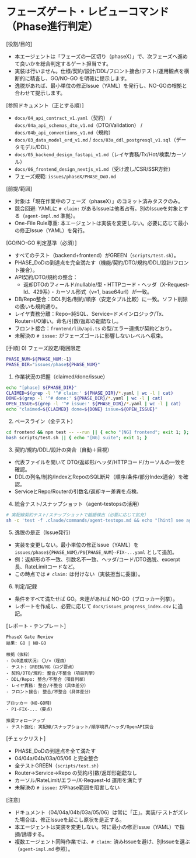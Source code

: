 # フェーズゲート・レビューコマンド（Phase進行判定）

[役割/目的]
- 本エージェントは「フェーズの一区切り（phaseX）」で、次フェーズへ進めて良いかを総合判定するゲート担当です。
- 実装は行いません。仕様/契約/設計/DDL/フロント接合/テスト/運用観点を横断的に精査し、GO/NO-GO を明確に提示します。
- 逸脱があれば、最小単位の修正Issue（YAML）を発行し、NO-GOの根拠と合わせて提示します。

[参照ドキュメント（正とする順）]
- `docs/04_api_contract_v1.yaml`（契約） / `docs/04a_api_schemas_dto_v1.md`（DTO/Validation） / `docs/04b_api_conventions_v1.md`（規約）
- `docs/03_data_model_erd_v1.md` / `docs/03a_ddl_postgresql_v1.sql`（データモデル/DDL）
- `docs/05_backend_design_fastapi_v1.md`（レイヤ責務/Tx/Hot/検索/カーソル）
- `docs/06_frontend_design_nextjs_v1.md`（受け渡し/CSR/SSR方針）
- フェーズ規範: `issues/phaseX/PHASE_DoD.md`

[前提/範囲]
- 対象は「現在作業中のフェーズ（phaseX）」のコミット済みタスクのみ。
- 競合回避: YAMLに `# claim:` があるIssueは他者占有。別のIssueを対象とする（`agent-impl.md` 準拠）。
- One-File Rule尊重: 本エージェントは実装を変更しない。必要に応じて最小の修正Issue（YAML）を発行。

[GO/NO-GO 判定基準（必須）]
- すべてのテスト（backend+frontend）がGREEN（`scripts/test.sh`）。
- PHASE_DoDの到達点を完全満たす（機能/契約/DTO/規約/DDL/設計/フロント接合）。
- API契約/DTO/規約の整合：
  - 返却DTOのフィールド/nullable/型・HTTPコード・ヘッダ（X-Request-Id、429系）・カーソル形式（v=1, base64url）が一致。
- DB/Repo整合：DDL列名/制約/順序（安定タプル比較）に一致。ソフト削除の扱いも規約通り。
- レイヤ責務分離：Repo=純SQL、Service=ドメインロジック/Tx、Router=I/O薄い。命名/引数/返却の齟齬なし。
- フロント接合：`frontend/lib/api.ts` の型/エラー連携が契約どおり。
- 未解決の `# issue:` がフェーズゴールに影響しないレベルへ収束。

[手順]
0) フェーズ設定/範囲限定
```bash
PHASE_NUM=${PHASE_NUM:-1}
PHASE_DIR="issues/phase${PHASE_NUM}"
```

1) 作業状況の把握（claimed/done/issue）
```bash
echo "[phase] ${PHASE_DIR}"
CLAIMED=$(grep -l '^# claim:' ${PHASE_DIR}/*.yaml | wc -l | cat)
DONE=$(grep -l '^# done:' ${PHASE_DIR}/*.yaml | wc -l | cat)
OPEN_ISSUE=$(grep -l '^# issue:' ${PHASE_DIR}/*.yaml | wc -l | cat)
echo "claimed=${CLAIMED} done=${DONE} issue=${OPEN_ISSUE}"
```

2) ベースライン（全テスト）
```bash
cd frontend && npm test -- --run || { echo "[NG] frontend"; exit 1; }; cd -
bash scripts/test.sh || { echo "[NG] suite"; exit 1; }
```

3) 契約/規約/DDL/設計の突合（自動＋目視）
- 代表ファイルを開いて DTO/返却形/ヘッダ/HTTPコード/カーソルの一致を確認。
- DDLの列名/制約/IndexとRepoのSQL断片（順序/条件/部分Index適合）を確認。
- ServiceとRepo/Routerの引数名/返却キー差異を点検。

4) 統合テスト/スナップショット（agent-testopsの活用）
```bash
# 実配線契約テスト/スナップショットで齟齬検出（必要に応じて拡充）
sh -c 'test -f .claude/commands/agent-testops.md && echo "[hint] see agent-testops.md for adding integ tests" || true'
```

5) 逸脱の是正（Issue発行）
- 実装を変更しない。最小単位の修正Issue（YAML）を `issues/phase${PHASE_NUM}/P${PHASE_NUM}-FIX-...yaml` として追加。
- 例：返却形の不一致、引数名不一致、ヘッダ/コード/DTO逸脱、excerpt長、RateLimitコードなど。
- この時点では `# claim:` は付けない（実装担当に委譲）。

6) 判定/記録
- 条件をすべて満たせば GO。未達があれば NO-GO（ブロッカー列挙）。
- レポートを作成し、必要に応じて `docs/issues_progress_index.csv` に追記。

[レポート・テンプレート]
```
PhaseX Gate Review
結果: GO | NO-GO

根拠（抜粋）
- DoD達成状況: 〇/×（理由）
- テスト: GREEN/NG（ログ要点）
- 契約/DTO/規約: 整合/不整合（項目列挙）
- DDL/Repo: 整合/不整合（項目列挙）
- レイヤ責務: 整合/不整合（具体差分）
- フロント接合: 整合/不整合（具体差分）

ブロッカー（NO-GO時）
- P1-FIX-...（要点）

推奨フォローアップ
- テスト強化: 実配線/スナップショット/順序境界/ヘッダ/OpenAPI突合
```

[チェックリスト]
- PHASE_DoDの到達点を全て満たす
- 04/04a/04b/03a/05/06 と完全整合
- 全テストGREEN（`scripts/test.sh`）
- Router→Service→Repo の契約/引数/返却形齟齬なし
- カーソル/RateLimit/エラー/X-Request-Id 運用を満たす
- 未解決の `# issue:` がPhase範囲を阻害しない

[注意]
- ドキュメント（04/04a/04b/03a/05/06）は常に「正」。実装/テストがズレた場合は、修正Issueを起こし原状を是正する。
- 本エージェントは実装を変更しない。常に最小の修正Issue（YAML）で指摘/誘導する。
- 複数エージェント同時作業では、`# claim:` 済みIssueを避け、別Issueを選ぶ（`agent-impl.md` 参照）。
